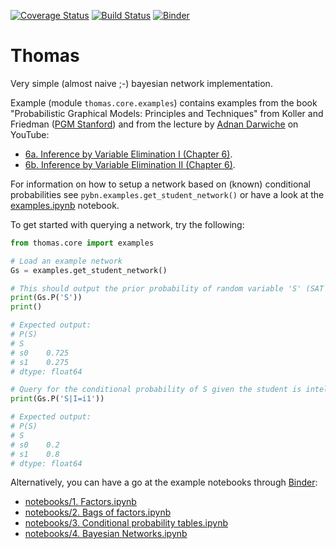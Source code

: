 [![Coverage Status](https://coveralls.io/repos/github/mellesies/py-bn/badge.svg?branch=master)](https://coveralls.io/github/mellesies/thomas-core?branch=thomas)
[![Build Status](https://travis-ci.org/mellesies/thomas-core.svg?branch=thomas)](https://travis-ci.org/mellesies/thomas-core)
[![Binder](https://mybinder.org/badge_logo.svg)](https://mybinder.org/v2/gh/mellesies/thomas-core/thomas?urlpath=/lab/tree/notebooks)

# Thomas
Very simple (almost naive ;-) bayesian network implementation.

Example (module `thomas.core.examples`) contains examples from the book "Probabilistic Graphical Models: Principles and Techniques" from Koller and Friedman ([PGM Stanford](http://pgm.stanford.edu)) and from the lecture by [Adnan Darwiche](http://web.cs.ucla.edu/~darwiche/) on YouTube:
* [6a. Inference by Variable Elimination I (Chapter 6)](https://www.youtube.com/watch?v=7oRReD_ayWo).
* [6b. Inference by Variable Elimination II (Chapter 6)](https://www.youtube.com/watch?v=QSSmx1ndUvg).

For information on how to setup a network based on (known) conditional probabilities see `pybn.examples.get_student_network()` or have a look at the [examples.ipynb](examples.ipynb) notebook.

To get started with querying a network, try the following:
```python
from thomas.core import examples

# Load an example network
Gs = examples.get_student_network()

# This should output the prior probability of random variable 'S' (SAT score).
print(Gs.P('S'))
print()

# Expected output:
# P(S)
# S
# s0    0.725
# s1    0.275
# dtype: float64

# Query for the conditional probability of S given the student is intelligent.
print(Gs.P('S|I=i1'))

# Expected output:
# P(S)
# S
# s0    0.2
# s1    0.8
# dtype: float64
```

Alternatively, you can have a go at the example notebooks through [Binder](https://mybinder.org):
* [notebooks/1. Factors.ipynb](https://mybinder.org/v2/gh/mellesies/thomas-core/thomas?filepath=notebooks%2F1.%20Factors.ipynb)
* [notebooks/2. Bags of factors.ipynb](https://mybinder.org/v2/gh/mellesies/thomas-core/thomas?filepath=notebooks%2F2.%20Bags%20of%20factors.ipynb)
* [notebooks/3. Conditional probability tables.ipynb](https://mybinder.org/v2/gh/mellesies/thomas-core/thomas?filepath=notebooks%2F3.%20Conditional%20probability%20tables.ipynb)
* [notebooks/4. Bayesian Networks.ipynb](https://mybinder.org/v2/gh/mellesies/thomas-core/thomas?filepath=notebooks%2F4.%20Bayesian%20Networks.ipynb)
